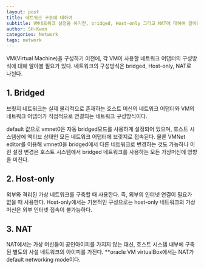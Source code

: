 ```yaml
---
layout: post
title: 네트워크 구조에 대하여
subtitle: VM네트워크 설정을 하기전, bridged, Host-only 그리고 NAT에 대하여 알아봅시다.
author: SH-Kwon
categories: Network
tags: network
---
```


VM(Virtual Machine)을 구성하기 이전에, 각 VM이 사용할 네트워크 어댑터의 구성방식에 대해 알아볼 필요가 있다.
네트워크의 구성방식은 bridged, Host-only, NAT로 나뉜다.

## 1. Bridged
브릿지 네트워크는 실제 물리적으로 존재하는 호스트 머신의 네트워크 어댑터와 VM의 네트워크 어댑터가 직접적으로 연결되는 네트워크 구성방식이다.

default 값으로 vmnet0은 자동 bridged모드를 사용하게 설정되어 있으며, 호스트 시스템상에 액티브 상태인 모든 네트워크 어댑터에 브릿지로 접속된다.
물론 VMNet editor를 이용해 vmnet0을 bridged에서 다른 네트워크로 변경하는 것도 가능하나 이런 설정 변경은 호스트 시스템에서 bridged 네트워크를 사용하는 모든 가상머신에 영향을 미친다.


## 2. Host-only
외부와 격리된 가상 네트워크를 구축할 때 사용한다. 즉, 외부의 인터넷 연결이 필요가 없을 때 사용한다.
Host-only에서는 
기본적인 구성으로는 host-only 네트워크의 가상머신은 외부 인터넷 접속이 불가능하다.

## 3. NAT
NAT에서는 가상 머신들이 공인아이피를 가지지 않는 대신, 호스트 시스템 내부에 구축된 별도의 사설 네트워크의 아이피를 가진다.
**oracle VM virtualBox에서는 NAT가 default networking mode이다.